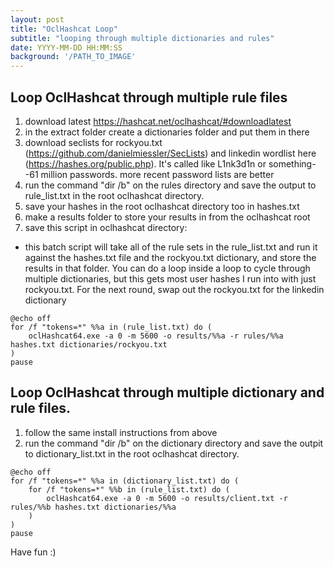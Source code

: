 ```yaml
---
layout: post
title: "OclHashcat Loop"
subtitle: "looping through multiple dictionaries and rules"
date: YYYY-MM-DD HH:MM:SS
background: '/PATH_TO_IMAGE'
---
```



## Loop OclHashcat through multiple rule files

1. download latest https://hashcat.net/oclhashcat/#downloadlatest
2. in the extract folder create a dictionaries folder and put them in there
3. download seclists for rockyou.txt (https://github.com/danielmiessler/SecLists) and linkedin wordlist here (https://hashes.org/public.php). It's called like L1nk3d1n or something--61 million passwords. more recent password lists are better
4. run the command "dir /b" on the rules directory and save the output to rule_list.txt in the root oclhashcat directory.
5. save your hashes in the root oclhashcat directory too in hashes.txt
6. make a results folder to store your results in from the oclhashcat root
5. save this script in oclhashcat directory:
- this batch script will take all of the rule sets in the rule_list.txt and run it against the hashes.txt file and the rockyou.txt dictionary, and store the results in that folder. You can do a loop inside a loop to cycle through multiple dictionaries, but this gets most user hashes I run into with just rockyou.txt. For the next round, swap out the rockyou.txt for the linkedin dictionary

```
@echo off
for /f "tokens=*" %%a in (rule_list.txt) do (
	oclHashcat64.exe -a 0 -m 5600 -o results/%%a -r rules/%%a hashes.txt dictionaries/rockyou.txt
)
pause
```

## Loop OclHashcat through multiple dictionary and rule files.

1. follow the same install instructions from above
2. run the command "dir /b" on the dictionary directory and save the outpit to dictionary_list.txt in the root oclhashcat directory.

```
@echo off
for /f "tokens=*" %%a in (dictionary_list.txt) do (
    for /f "tokens=*" %%b in (rule_list.txt) do (
        oclHashcat64.exe -a 0 -m 5600 -o results/client.txt -r rules/%%b hashes.txt dictionaries/%%a
    )
)
pause
```

Have fun :)

